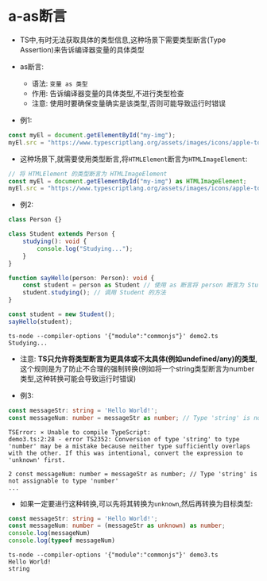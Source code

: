 # a-as断言

- TS中,有时无法获取具体的类型信息,这种场景下需要类型断言(Type Assertion)来告诉编译器变量的具体类型

- as断言:
  - 语法: `变量 as 类型`
  - 作用: 告诉编译器变量的具体类型,不进行类型检查
  - 注意: 使用时要确保变量确实是该类型,否则可能导致运行时错误

- 例1:

```typescript
const myEl = document.getElementById("my-img");
myEl.src = "https://www.typescriptlang.org/assets/images/icons/apple-touch-icon.png";   // Property src does not exist on type HTMLElement
```

- 这种场景下,就需要使用类型断言,将`HTMLElement`断言为`HTMLImageElement`:

```typescript
// 将 HTMLElement 的类型断言为 HTMLImageElement
const myEl = document.getElementById("my-img") as HTMLImageElement;
myEl.src = "https://www.typescriptlang.org/assets/images/icons/apple-touch-icon.png";
```

- 例2:

```typescript
class Person {}

class Student extends Person {
    studying(): void {
        console.log("Studying...");
    }
}

function sayHello(person: Person): void {
    const student = person as Student // 使用 as 断言将 person 断言为 Student 类型
    student.studying(); // 调用 Student 的方法
}

const student = new Student();
sayHello(student);
```

```
ts-node --compiler-options '{"module":"commonjs"}' demo2.ts
Studying...
```

- 注意: **TS只允许将类型断言为更具体或不太具体(例如undefined/any)的类型**,这个规则是为了防止不合理的强制转换(例如将一个string类型断言为number类型,这种转换可能会导致运行时错误)

- 例3:

```typescript
const messageStr: string = 'Hello World!';
const messageNum: number = messageStr as number; // Type 'string' is not assignable to type 'number'
```

```
TSError: ⨯ Unable to compile TypeScript:
demo3.ts:2:28 - error TS2352: Conversion of type 'string' to type 'number' may be a mistake because neither type sufficiently overlaps with the other. If this was intentional, convert the expression to 'unknown' first.

2 const messageNum: number = messageStr as number; // Type 'string' is not assignable to type 'number'
...
```

- 如果一定要进行这种转换,可以先将其转换为`unknown`,然后再转换为目标类型:

```typescript
const messageStr: string = 'Hello World!';
const messageNum: number = (messageStr as unknown) as number;
console.log(messageNum)
console.log(typeof messageNum)
```

```
ts-node --compiler-options '{"module":"commonjs"}' demo3.ts
Hello World!
string
```